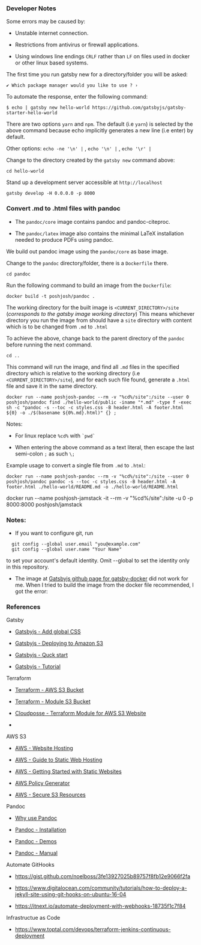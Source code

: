 ### Developer Notes ###

Some errors may be caused by:

- Unstable internet connection.

- Restrictions from antivirus or firewall applications.

- Using windows line endings `CRLF` rather than `LF` on files used in docker
or other linux based systems.

The first time you run gatsby new for a directory/folder you will be asked:

```
✔ Which package manager would you like to use ? ›
```

To automate the response, enter the following command:

```
$ echo | gatsby new hello-world https://github.com/gatsbyjs/gatsby-starter-hello-world
```

There are two options ```yarn``` and ```npm```. The default (i.e ```yarn```) is
selected by the above command because echo implicitly generates a new line (i.e enter) by default.

Other options: ```echo -ne '\n' |``` , ```echo '\n' |``` , ```echo '\r' |```

Change to the directory created by the ```gatsby new``` command above:
```
cd hello-world
```

Stand up a development server accessible at ```http://localhost```

```
gatsby develop -H 0.0.0.0 -p 8000
```

### Convert .md to .html files with pandoc ###

- The ```pandoc/core``` image contains pandoc and pandoc-citeproc.

- The ```pandoc/latex``` image also contains the minimal LaTeX installation needed to produce PDFs using pandoc.

We build out pandoc image using the ```pandoc/core``` as base image.

Change to the ```pandoc``` directory/folder, there is a ```Dockerfile``` there.

```
cd pandoc
```

Run the following command to build an image from the ```Dockerfile```:

```
docker build -t poshjosh/pandoc .
```

The working directory for the built image is ```<CURRENT_DIRECTORY>/site```
(_corresponds to the gatsby image working directory_)
This means whichever directory you run the image from should have a ```site```
directory with content which is to be changed from ```.md``` to ```.html```

To achieve the above, change back to the parent directory of the ```pandoc```
before running the next command.
```
cd ..
```

This command will run the image, and find all ```.md``` files in the specified
directory which is relative to the working directory (i.e ```<CURRENT_DIRECTORY>/site```),
and for each such file found, generate a `.html` file and save it in the same directory.

```
docker run --name poshjosh-pandoc --rm -v "%cd%/site":/site --user 0 poshjosh/pandoc find ./hello-world/public -iname "*.md" -type f -exec sh -c "pandoc -s --toc -c styles.css -B header.html -A footer.html ${0} -o ./$(basename ${0%.md}.html)" {} ;
```

Notes:

- For linux replace ``` %cd% ``` with ``` `pwd` ```

- When entering the above command as a text literal, then escape the last semi-colon
`;` as such `\;`

Example usage to convert a single file from ```.md``` to ```.html```:

```
docker run --name poshjosh-pandoc --rm -v "%cd%/site":/site --user 0 poshjosh/pandoc pandoc -s --toc -c styles.css -B header.html -A footer.html ./hello-world/README.md -o ./hello-world/README.html
```

docker run --name poshjosh-jamstack -it --rm -v "%cd%/site":/site -u 0 -p 8000:8000 poshjosh/jamstack

### Notes: ###

- If you want to configure git, run

```
  git config --global user.email "you@example.com"
  git config --global user.name "Your Name"
```

to set your account's default identity.
Omit --global to set the identity only in this repository.

- The image at [Gatsbyjs github page for gatsby-docker](https://github.com/gatsbyjs/gatsby-docker) did not work for me. When I tried to build the image from the docker file recommended, I got the error:

### References ###

Gatsby
- [Gatsbyjs - Add global CSS](https://www.gatsbyjs.org/docs/global-css/)

- [Gatsbyjs - Deploying to Amazon S3](https://www.gatsbyjs.org/docs/deploying-to-s3-cloudfront/)

- [Gatsbyjs - Quck start](https://www.gatsbyjs.org/docs/quick-start/)

- [Gatsbyjs - Tutorial](https://www.gatsbyjs.org/tutorial/part-zero/)

Terraform

- [Terraform - AWS S3 Bucket](https://www.terraform.io/docs/providers/aws/r/s3_bucket.html)

- [Terraform - Module S3 Bucket](https://github.com/terraform-aws-modules/terraform-aws-s3-bucket)

- [Cloudposse - Terraform Module for AWS S3 Website](https://github.com/cloudposse/terraform-aws-s3-website)

- [](https://registry.terraform.io/modules/terraform-aws-modules/s3-bucket/aws/1.6.0)

AWS S3

- [AWS - Website Hosting](https://docs.aws.amazon.com/AmazonS3/latest/dev/WebsiteHosting.html)

- [AWS - Guide to Static Web Hosting](https://docs.aws.amazon.com/AmazonS3/latest/user-guide/static-website-hosting.html)

- [AWS - Getting Started with Static Websites](https://aws.amazon.com/getting-started/hands-on/host-static-website/)

- [AWS Policy Generator](https://awspolicygen.s3.amazonaws.com/policygen.html)

- [AWS - Secure S3 Resources](https://aws.amazon.com/premiumsupport/knowledge-center/secure-s3-resources/)

Pandoc

- [Why use Pandoc](http://wusun.name/blog/2018-07-16-markdown-publishing/)

- [Pandoc - Installation](https://pandoc.org/installing.html)

- [Pandoc - Demos](https://pandoc.org/demos.html)

- [Pandoc - Manual](https://pandoc.org/MANUAL.html)

Automate GitHooks

- https://gist.github.com/noelboss/3fe13927025b89757f8fb12e9066f2fa

- https://www.digitalocean.com/community/tutorials/how-to-deploy-a-jekyll-site-using-git-hooks-on-ubuntu-16-04

- https://itnext.io/automate-deployment-with-webhooks-18735f1c7f84

Infrastructue as Code

- https://www.toptal.com/devops/terraform-jenkins-continuous-deployment

